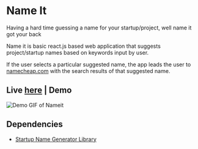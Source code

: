 # Name It

Having a hard time guessing a name for your startup/project, well name it got your back

Name it is basic react.js based web application that suggests project/startup names based on keywords input by user. 

If the user selects a particular suggested name, the app leads the user to [namecheap.com](https://namecheap.com) with the search results of that suggested name.

## Live [here](https://asaxena012.github.io/nameit) | Demo

![Demo GIF of Nameit](https://github.com/asaxena012/nameit/blob/master/docs/demo.gif)

## Dependencies

- [Startup Name Generator Library](https://github.com/rstacruz/startup-name-generator)
